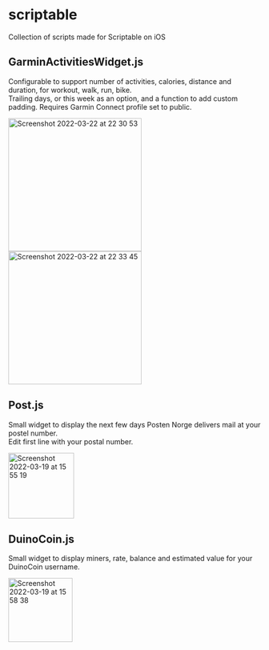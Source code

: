 # scriptable
Collection of scripts made for Scriptable on iOS

## GarminActivitiesWidget.js
Configurable to support number of activities, calories, distance and duration, for workout, walk, run, bike.  
Trailing days, or this week as an option, and a function to add custom padding. Requires Garmin Connect profile set to public.  

<img width="266" alt="Screenshot 2022-03-22 at 22 30 53" src="https://user-images.githubusercontent.com/6988319/159579998-37fc800a-f86b-4310-8f6e-4f87afb63ef7.png"><img width="266" alt="Screenshot 2022-03-22 at 22 33 45" src="https://user-images.githubusercontent.com/6988319/159580017-590eafa7-1348-4388-9aba-48d02296228b.png">



## Post.js
Small widget to display the next few days Posten Norge delivers mail at your postel number.  
Edit first line with your postal number.

<img width="131" alt="Screenshot 2022-03-19 at 15 55 19" src="https://user-images.githubusercontent.com/6988319/159126130-64189364-4175-4b6b-9a1e-50b40bc1393d.png">


## DuinoCoin.js
Small widget to display miners, rate, balance and estimated value for your DuinoCoin username.

<img width="128" alt="Screenshot 2022-03-19 at 15 58 38" src="https://user-images.githubusercontent.com/6988319/159126263-72fec4df-d116-4e9e-ac69-b421da11318b.png">
